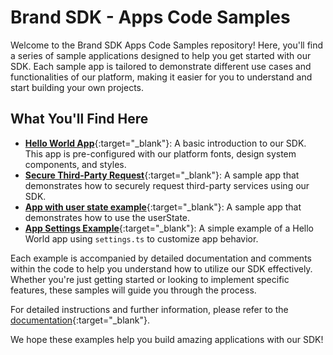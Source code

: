 # Brand SDK - Apps Code Samples

Welcome to the Brand SDK Apps Code Samples repository! Here, you'll find a series of sample applications designed to help you get started with our SDK. Each sample app is tailored to demonstrate different use cases and functionalities of our platform, making it easier for you to understand and start building your own projects.

## What You'll Find Here

-   [**Hello World App**](https://github.com/Frontify/sdk-apps-code-examples/tree/main/examples/hello-world){:target="_blank"}: A basic introduction to our SDK. This app is pre-configured with our platform fonts, design system components, and styles.
-   [**Secure Third-Party Request**](https://github.com/Frontify/sdk-apps-code-examples/tree/main/examples/secure-third-party-request){:target="_blank"}: A sample app that demonstrates how to securely request third-party services using our SDK.
-   [**App with user state example**](https://github.com/Frontify/sdk-apps-code-examples/tree/main/examples/app-with-state){:target="_blank"}: A sample app that demonstrates how to use the userState.
-   [**App Settings Example**](https://github.com/Frontify/sdk-apps-code-examples/tree/main/examples/app-settings){:target="_blank"}: A simple example of a Hello World app using `settings.ts` to customize app behavior.

Each example is accompanied by detailed documentation and comments within the code to help you understand how to utilize our SDK effectively. Whether you're just getting started or looking to implement specific features, these samples will guide you through the process.

For detailed instructions and further information, please refer to the [documentation](https://developer.frontify.com/){:target="_blank"}.

We hope these examples help you build amazing applications with our SDK!
